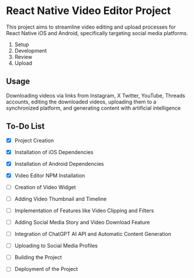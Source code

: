 # React Native Video Editor Project




This project aims to streamline video editing and upload processes for React Native iOS and Android, specifically targeting social media platforms.

1. Setup 
2. Development
3. Review
4. Upload

## Usage

Downloading videos via links from Instagram, X Twitter, YouTube, Threads accounts, editing the downloaded videos, uploading them to a synchronized platform, and generating content with artificial intelligence

## To-Do List

- [x] Project Creation
- [x] Installation of iOS Dependencies
- [x] Installation of Android Dependencies
- [x] Video Editor NPM Installation
- [ ] Creation of Video Widget
- [ ] Adding Video Thumbnail and Timeline
- [ ] Implementation of Features like Video Clipping and Filters
- [ ] Adding Social Media Story and Video Download Feature
- [ ] Integration of ChatGPT AI API and Automatic Content Generation
- [ ] Uploading to Social Media Profiles
- [ ] Building the Project
- [ ] Deployment of the Project

